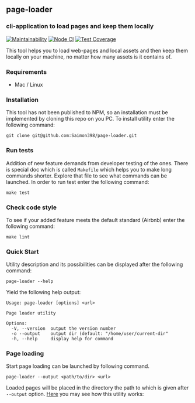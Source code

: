 ## page-loader

### cli-application to load pages and keep them locally

[![Maintainability](https://api.codeclimate.com/v1/badges/af4ea345483ee261345a/maintainability)](https://codeclimate.com/github/Saimon398/fullstack-javascript-project-4/maintainability)
[![Node CI](https://github.com/Saimon398/fullstack-javascript-project-4/workflows/NodeCI/badge.svg)](https://github.com/Saimon398/fullstack-javascript-project-4/actions)
[![Test Coverage](https://api.codeclimate.com/v1/badges/d14b1ec2c594b72e8471/test_coverage)](https://codeclimate.com/github/Saimon398/fullstack-javascript-project-4/test_coverage)

This tool helps you to load web-pages and local assets and then keep them locally on your machine, no matter how many assets is it contains of.

### Requirements

- Mac / Linux

### Installation

This tool has not been published to NPM, so an installation must be implemented by cloning this repo on you PC. To install utility enter the following command:

```
git clone git@github.com:Saimon398/page-loader.git
```

### Run tests

Addition of new feature demands from developer testing of the ones. There is special doc which is called `Makefile` which helps you to make long commands shorter. Explore that file to see what commands can be launched. In order to run test enter the following command:

```
make test
```

### Check code style

To see if your added feature meets the default standard (Airbnb) enter the following command:

```
make lint
```

### Quick Start

Utility description and its possibilities can be displayed after the following command:

```
page-loader --help
```

Yield the following help output:

```
Usage: page-loader [options] <url>

Page loader utility

Options:
  -V, --version  output the version number
  -o --output    output dir (default: "/home/user/current-dir"
  -h, --help     display help for command
```

### Page loading

Start page loading can be launched by following command.

```
page-loader --output <path/to/dir> <url>
```

Loaded pages will be placed in the directory the path to which is given after `--output` option.
[Here]() you may see how this utility works:

